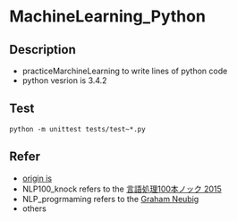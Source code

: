 # MachineLearning_Python

## Description
* practiceMarchineLearning to write lines of  python code
* python vesrion is 3.4.2
 
## Test
`python -m unittest tests/test~*.py`

## Refer
* [origin is](https://github.com/SnowMasaya/MachineLearning_Python)
* NLP100_knock refers to the [言語処理100本ノック 2015](http://www.cl.ecei.tohoku.ac.jp/nlp100/)
* NLP_progrmaming refers to the [Graham Neubig](http://www.phontron.com/teaching.php?lang=ja)
* others

